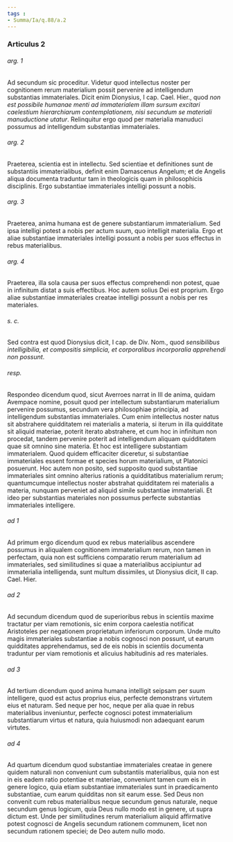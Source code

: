 ```yaml
---
tags : 
- Summa/Ia/q.88/a.2
---
```


### Articulus 2

###### arg. 1
Ad secundum sic proceditur. Videtur quod intellectus noster per cognitionem rerum materialium possit pervenire ad intelligendum substantias immateriales. Dicit enim Dionysius, I cap. Cael. Hier., quod *non est possibile humanae menti ad immaterialem illam sursum excitari caelestium hierarchiarum contemplationem, nisi secundum se materiali manuductione utatur*. Relinquitur ergo quod per materialia manuduci possumus ad intelligendum substantias immateriales.

###### arg. 2
Praeterea, scientia est in intellectu. Sed scientiae et definitiones sunt de substantiis immaterialibus, definit enim Damascenus Angelum; et de Angelis aliqua documenta traduntur tam in theologicis quam in philosophicis disciplinis. Ergo substantiae immateriales intelligi possunt a nobis.

###### arg. 3
Praeterea, anima humana est de genere substantiarum immaterialium. Sed ipsa intelligi potest a nobis per actum suum, quo intelligit materialia. Ergo et aliae substantiae immateriales intelligi possunt a nobis per suos effectus in rebus materialibus.

###### arg. 4
Praeterea, illa sola causa per suos effectus comprehendi non potest, quae in infinitum distat a suis effectibus. Hoc autem solius Dei est proprium. Ergo aliae substantiae immateriales creatae intelligi possunt a nobis per res materiales.

###### s. c.
Sed contra est quod Dionysius dicit, I cap. de Div. Nom., quod *sensibilibus intelligibilia, et compositis simplicia, et corporalibus incorporalia apprehendi non possunt*.

###### resp.
Respondeo dicendum quod, sicut Averroes narrat in III de anima, quidam Avempace nomine, posuit quod per intellectum substantiarum materialium pervenire possumus, secundum vera philosophiae principia, ad intelligendum substantias immateriales. Cum enim intellectus noster natus sit abstrahere quidditatem rei materialis a materia, si iterum in illa quidditate sit aliquid materiae, poterit iterato abstrahere, et cum hoc in infinitum non procedat, tandem pervenire poterit ad intelligendum aliquam quidditatem quae sit omnino sine materia. Et hoc est intelligere substantiam immaterialem. Quod quidem efficaciter diceretur, si substantiae immateriales essent formae et species horum materialium, ut Platonici posuerunt. Hoc autem non posito, sed supposito quod substantiae immateriales sint omnino alterius rationis a quidditatibus materialium rerum; quantumcumque intellectus noster abstrahat quidditatem rei materialis a materia, nunquam perveniet ad aliquid simile substantiae immateriali. Et ideo per substantias materiales non possumus perfecte substantias immateriales intelligere.

###### ad 1
Ad primum ergo dicendum quod ex rebus materialibus ascendere possumus in aliqualem cognitionem immaterialium rerum, non tamen in perfectam, quia non est sufficiens comparatio rerum materialium ad immateriales, sed similitudines si quae a materialibus accipiuntur ad immaterialia intelligenda, sunt multum dissimiles, ut Dionysius dicit, II cap. Cael. Hier.

###### ad 2
Ad secundum dicendum quod de superioribus rebus in scientiis maxime tractatur per viam remotionis, sic enim corpora caelestia notificat Aristoteles per negationem proprietatum inferiorum corporum. Unde multo magis immateriales substantiae a nobis cognosci non possunt, ut earum quidditates apprehendamus, sed de eis nobis in scientiis documenta traduntur per viam remotionis et alicuius habitudinis ad res materiales.

###### ad 3
Ad tertium dicendum quod anima humana intelligit seipsam per suum intelligere, quod est actus proprius eius, perfecte demonstrans virtutem eius et naturam. Sed neque per hoc, neque per alia quae in rebus materialibus inveniuntur, perfecte cognosci potest immaterialium substantiarum virtus et natura, quia huiusmodi non adaequant earum virtutes.

###### ad 4
Ad quartum dicendum quod substantiae immateriales creatae in genere quidem naturali non conveniunt cum substantiis materialibus, quia non est in eis eadem ratio potentiae et materiae, conveniunt tamen cum eis in genere logico, quia etiam substantiae immateriales sunt in praedicamento substantiae, cum earum quidditas non sit earum esse. Sed Deus non convenit cum rebus materialibus neque secundum genus naturale, neque secundum genus logicum, quia Deus nullo modo est in genere, ut supra dictum est. Unde per similitudines rerum materialium aliquid affirmative potest cognosci de Angelis secundum rationem communem, licet non secundum rationem speciei; de Deo autem nullo modo.

